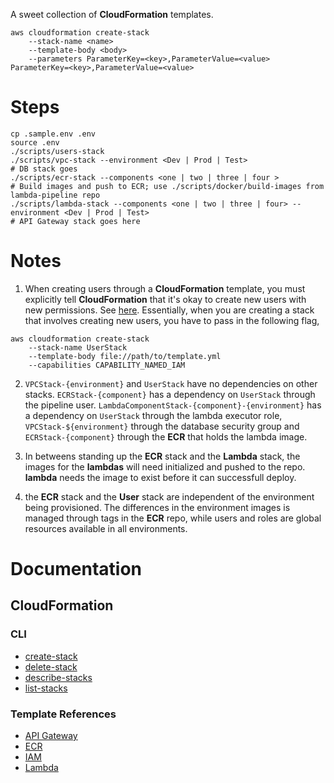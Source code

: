 A sweet collection of **CloudFormation** templates.

```
aws cloudformation create-stack
    --stack-name <name>
    --template-body <body>
    --parameters ParameterKey=<key>,ParameterValue=<value> ParameterKey=<key>,ParameterValue=<value>
```
# Steps

```
cp .sample.env .env
source .env
./scripts/users-stack
./scripts/vpc-stack --environment <Dev | Prod | Test>
# DB stack goes 
./scripts/ecr-stack --components <one | two | three | four >
# Build images and push to ECR; use ./scripts/docker/build-images from lambda-pipeline repo
./scripts/lambda-stack --components <one | two | three | four> --environment <Dev | Prod | Test>
# API Gateway stack goes here
```

# Notes

1. When creating users through a **CloudFormation** template, you must explicitly tell **CloudFormation** that it's okay to create new users with new permissions. See [here](https://docs.aws.amazon.com/AWSCloudFormation/latest/APIReference/API_CreateStack.html). Essentially, when you are creating a stack that involves creating new users, you have to pass in the following flag,

```
aws cloudformation create-stack
    --stack-name UserStack
    --template-body file://path/to/template.yml
    --capabilities CAPABILITY_NAMED_IAM
```

2. `VPCStack-{environment}` and `UserStack` have no dependencies on other stacks. `ECRStack-{component}` has a dependency on `UserStack` through the pipeline user. `LambdaComponentStack-{component}-{environment}` has a dependency on `UserStack` through the lambda executor role, `VPCStack-${environment}` through the database security group and `ECRStack-{component}` through the **ECR** that holds the lambda image.

3. In betweens standing up the **ECR** stack and the **Lambda** stack, the images for the **lambdas** will need initialized and pushed to the repo. **lambda** needs the image to exist before it can successfull deploy.

4. the **ECR** stack and the **User** stack are independent of the environment being provisioned. The differences in the environment images is managed through tags in the **ECR** repo, while users and roles are global resources available in all environments.

# Documentation
## CloudFormation
### CLI
- [create-stack](https://docs.aws.amazon.com/cli/latest/reference/cloudformation/create-stack.html)
- [delete-stack](https://docs.aws.amazon.com/cli/latest/reference/cloudformation/delete-stack.html)
- [describe-stacks](https://docs.aws.amazon.com/cli/latest/reference/cloudformation/describe-stacks.html)
- [list-stacks](https://docs.aws.amazon.com/cli/latest/reference/cloudformation/list-stacks.html)

### Template References
- [API Gateway](https://docs.aws.amazon.com/AWSCloudFormation/latest/UserGuide/AWS_ApiGateway.html)
- [ECR](https://docs.aws.amazon.com/AWSCloudFormation/latest/UserGuide/AWS_ECR.html)
- [IAM](https://docs.aws.amazon.com/AWSCloudFormation/latest/UserGuide/AWS_IAM.html)
- [Lambda](https://docs.aws.amazon.com/AWSCloudFormation/latest/UserGuide/AWS_Lambda.html)
